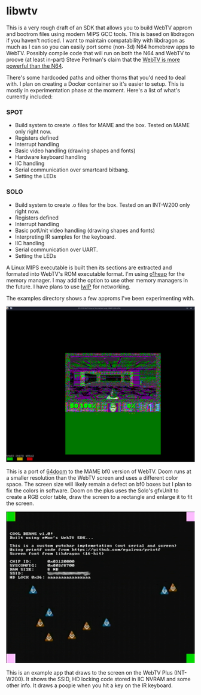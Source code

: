 # libwtv

This is a very rough draft of an SDK that allows you to build WebTV approm and bootrom files using modern MIPS GCC tools. This is based on libdragon if you haven't noticed. I want to maintain compatability with libdragon as much as I can so you can easily port some (non-3d) N64 homebrew apps to WebTV. Possibly compile code that will run on both the N64 and WebTV to proove (at least in-part) Steve Perlman's claim that the [WebTV is more powerful than the N64](https://youtu.be/snHsbYfcWD4?t=788).

There's some hardcoded paths and oither thorns that you'd need to deal with. I plan on creating a Docker container so it's easier to setup. This is mostly in experimentation phase at the moment. Here's a list of what's currently included:

### SPOT

- Build system to create .o files for MAME and the box. Tested on MAME only right now.
- Registers defined
- Interrupt handling
- Basic video handling (drawing shapes and fonts)
- Hardware keyboard handling
- IIC handling
- Serial communication over smartcard bitbang.
- Setting the LEDs

### SOLO

- Build system to create .o files for the box. Tested on an INT-W200 only right now.
- Registers defined
- Interrupt handling
- Basic potUnit video handling  (drawing shapes and fonts)
- Interpreting IR samples for the keyboard.
- IIC handling
- Serial communication over UART.
- Setting the LEDs

A Linux MIPS executable is built then its sections are extracted and formated into WebTV's ROM executable format. I'm using [o1heap](https://github.com/pavel-kirienko/o1heap) for the memory manager. I may add the option to use other memory managers in the future. I have plans to use [lwIP](https://www.nongnu.org/lwip/2_1_x/index.html) for networking.

The examples directory shows a few approms I've been experimenting with.

![Doom running on MAME](example1.png)

This is a port of [64doom](https://github.com/jnmartin84/64doom) to the MAME bf0 version of WebTV. Doom runs at a smaller resolution than the WebTV screen and uses a different color space. The screen size will likely remain a defect on bf0 boxes but I plan to fix the colors in software. Doom on the plus uses the Solo's gfxUnit to create a RGB color table, draw the screen to a rectangle and enlarge it to fit the screen.

![Example approm on the WebTV Plus](example2.png)

This is an example app that draws to the screen on the WebTV Plus (INT-W200). It shows the SSID, HD locking code stored in IIC NVRAM and some other info. It draws a poopie when you hit a key on the IR keyboard.

